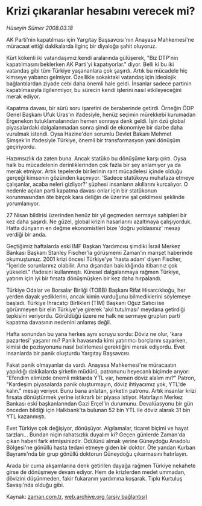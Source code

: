 # Krizi çıkaranlar hesabını verecek mi?

*Hüseyin Sümer 2008.03.18*

<tr><td class="metin" colspan="2" style="padding-top: 20px; padding-left: 5px; padding-right: 10px;">AK Parti'nin kapatılması için Yargıtay Başsavcısı'nın Anayasa Mahkemesi'ne müracaat ettiği dakikalarda ilginç bir diyaloğa şahit oluyoruz.</td></tr><tr><td class="metin" colspan="2" style="padding-top: 20px; padding-left: 5px; padding-right: 10px;"><p>Kürt kökenli iki vatandaşımız kendi aralarında gülüşerek, "Biz DTP'nin kapatılmasını beklerken AK Parti'yi kapatıyorlar." diyor. Belli ki bu iki vatandaş gibi tüm Türkiye yaşananlara çok şaşırdı. Artık bu mücadele hiç kimseye yabancı gelmiyor. Özellikle sokaktaki vatandaş için ideolojik bağlantılardan ziyade cebi daha önemli hale geldi. İnsanlar sadece partinin kapatılmasıyla ilgilenmiyor, bu sürecin kendi işlerini nasıl etkileyeceğini merak ediyor. 
<p>Kapatma davası, bir sürü soru işaretini de beraberinde getirdi. Örneğin ÖDP Genel Başkanı Ufuk Uras'ın ifadesiyle, henüz seçimin mürekkebi kurumadan Ergenekon tutuklamalarından hemen sonraya denk geldi. İşin özü global piyasalardaki dalgalanmadan sonra şimdi de ekonomiye bir darbe daha vurulmak istendi. Oysa Hazine'den sorumlu Devlet Bakanı Mehmet Şimşek'in ifadesiyle Türkiye, önemli bir transformasyon yani dönüşüm geçiriyordu. 
<p> Hazımsızlık da zaten buna. Ancak statüko bu dönüşüme karşı çıktı. Oysa halk bu mücadelenin derinliklerinden çok fazla bir şey anlamıyor ya da merak etmiyor. Artık tepelerde birilerinin rant mücadelesi içinde olduğu gerçeği kimsenin gözünden kaçmıyor. 'Sadece statükoyu muhafaza etmeye çalışanlar, acaba neleri gizliyor?' şüphesi insanların akıllarını kurcalıyor. O nedenle açılan parti kapatma davası onlar için bir statükonun korunmasından öte birçok kara deliğin de üzerine şal çekilmesi şeklinde yorumlanıyor. 
<p> 27 Nisan bildirisi üzerinden henüz bir yıl geçmeden sermaye sahipleri bir kez daha şaşırdı. Ne güzel, global krizin hasarlarını azaltmaya çalışıyorduk. Hatta dünyanın en değme ekonomistleri bize 'doğru yoldasınız' mesajı verdiği bir anda. 
<p> Geçtiğimiz haftalarda eski IMF Başkan Yardımcısı şimdiki İsrail Merkez Bankası Başkanı Stanley Fischer'la görüşmemi Zaman'ın manşet haberinde okumuştunuz. 2001 krizi öncesi Türkiye'ye 'hasta adam' diyen Fischer, "İçeride sorunlarınız olabilir. Ama dışarıdan bakıldığında itibarınız çok yükseldi." ifadesini kullanmıştı. Küresel dalgalanmaya rağmen Türkiye, yatırım için iyi bir fırsata dönüşmüşken bir kez daha hırpalandı. 
<p> Türkiye Odalar ve Borsalar Birliği (TOBB) Başkanı Rifat Hisarcıklıoğu, her yerden dayak yediklerini, ancak kimin vurduğunu bilmediklerini söylemeye başladı. Türkiye İhracatçı Birlikleri (TİM) Başkanı Oğuz Satıcı ise görünmeyen bir elin Türkiye'ye girerek 'akıl tutulması' meydana getirdiği tepkisini veriyordu. Görüldüğü üzere ne halk ne sermaye grupları parti kapatma davasının nedenini anlamış değil. 
<p> Hafta sonundan bu yana herkes aynı soruyu sordu: Döviz ne olur, 'kara pazartesi' yaşanır mı? Panik havasında kimi yatırımcı borçlarını sayarken, kimisi de pozisyonunu nasıl belirlemesi gerektiğini merak ediyordu. Evet insanlarda bir panik oluşturdu Yargıtay Başsavcısı. 
<p> Fakat panik olmayanlar da vardı. Anayasa Mahkemesi'ne müracaatın yapıldığı dakikalarda şirketin müdürü, patronunu heyecanlı biçimde arıyor: "Efendim elimizde önemli miktarda YTL var, hemen döviz alalım mı?" Patron, "Kardeşim piyasalarda panik oluşturmayın, döviz ihtiyacımız yok, YTL'de kalın." mesajı veriyor. Bunu bana anlatan, şirketin patronu. Artık insanlar krizi fırsata dönüştürmek yerine istikrarlı bir piyasa istiyor. Hatırlayın Merkez Bankası eski başkanlarından Gazi Erçel'in durumunu. Devalüasyonu bir gün önceden bildiği için Halkbank'ta bulunan 52 bin YTL ile döviz alarak 31 bin YTL kazanmıştı. 
<p> Evet Türkiye çok değişiyor, dönüşüyor. Algılamalar, ticaret biçimi ve hayat tarzları... Bundan niçin rahatsızlık duyalım ki? Geçen günlerde Zaman'da çıkan haberi fark etmişsinizdir. Ödülünü almak yerine Güneydoğu Anadolu Bölgesi'ne gönüllü hasta tedavi etmeye giden bir doktor. Öte yandan Kurban Bayramı'nda bir grup gönüllü doktorun Güneydoğu çıkarmasını hatırlayın. 
<p> Arada bir cuma akşamlarına denk getirilen dayağa rağmen Türkiye nekahete girse de dönüşmeye devam ediyor. Hem de krizlerden medet ummadan, dövizini düşünmeden, fakir fukaranın yardımına koşarak. Tıpkı Kurtuluş Savaşı'nda olduğu gibi.<br/></p></p></p></p></p></p></p></p></p></p></td></tr>

Kaynak: [zaman.com.tr](http://zaman.com.tr/yazar.do?yazino=666001), [web.archive.org (arşiv bağlantısı)](http://web.archive.org/web/20080503061839/http://www.zaman.com.tr:80/yazar.do?yazino=666001)
